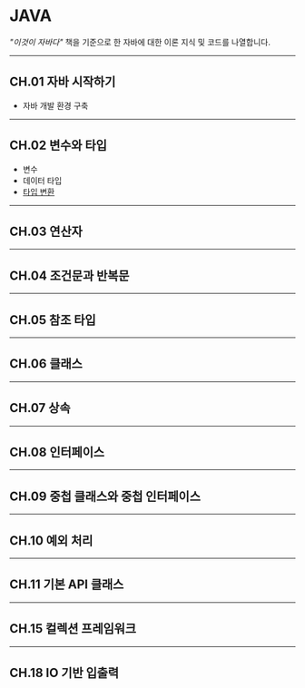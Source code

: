 # JAVA
*"이것이 자바다"* 책을 기준으로 한 자바에 대한 이론 지식 및 코드를 나열합니다.

***

## CH.01 자바 시작하기
* 자바 개발 환경 구축

***

## CH.02 변수와 타입
* 변수
* 데이터 타입
* [타입 변환](https://github.com/bigdata-analyst-course/JAVA/blob/variable/CH02/data_type.md)

***

## CH.03 연산자
***

## CH.04 조건문과 반복문
***

## CH.05 참조 타입
***

## CH.06 클래스
***

## CH.07 상속
***

## CH.08 인터페이스
***

## CH.09 중첩 클래스와 중첩 인터페이스
***

## CH.10 예외 처리
***

## CH.11 기본 API 클래스
***

## CH.15 컬렉션 프레임워크
***

## CH.18 IO 기반 입출력
